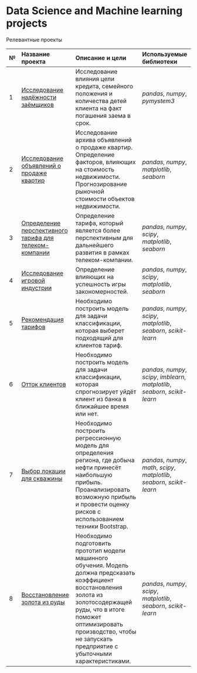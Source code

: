 # Data Science and Machine learning projects

Релевантные проекты

|№| Название проекта | Описание и цели | Используемые библиотеки | 
|:--| :---------------------- | :---------------------- | :---------------------- |
| 1| [Исследование надёжности заёмщиков](https://github.com/denisliv/Data_science_and_ML_projects/blob/main/01.%20%D0%92orrowers_project/borrowers_project.ipynb) | Исследование влияния цели кредита, семейного положения и количества детей клиента на факт погашения заема в срок.| *pandas*, *numpy*, *pymystem3* |
| 2| [Исследование объявлений о продаже квартир](https://github.com/denisliv/Data_science_and_ML_projects/blob/main/02.%20Apartments_sales_research_project/apartments_sales_research_project.ipynb) | Исследование архива объявлений о продаже квартир. Определение факторов, влияющих на стоимость недвижимости. Прогнозирование рыночной стоимости объектов недвижимости.| *pandas*, *numpy*, *matplotlib*, *seaborn* |
| 3| [Определение перспективного тарифа для телеком-компании](https://github.com/denisliv/Data_science_and_ML_projects/blob/main/03.%20Telecom_company_tariff_project/telecom_company_tariff_project.ipynb) | Определение тарифа, который является более перспективным для дальнейшего развития в рамках телеком-компании.| *pandas*, *numpy*, *scipy*, *matplotlib*, *seaborn* |
| 4| [Исследование игровой индустрии](https://github.com/denisliv/Data_science_and_ML_projects/blob/main/04.%20Game_industry_research_project/game_industry_research_project.ipynb) | Определение влияющих на успешность игры закономерностей.| *pandas*, *numpy*, *scipy*, *matplotlib*, *seaborn* |
| 5| [Рекомендация тарифов](https://github.com/denisliv/Data_science_and_ML_projects/blob/main/05.%20Tariff_recommendation_project/tariff_recommendation_project.ipynb) | Необходимо построить модель для задачи классификации, которая выберет подходящий для клиентов тариф. | *pandas*, *numpy*, *scipy*, *matplotlib*, *seaborn*, *scikit-learn* |
| 6| [Отток клиентов](https://github.com/denisliv/Data_science_and_ML_projects/blob/main/06.%20Customers_churn_project/%D1%81ustomers_churn_project.ipynb) | Необходимо построить модель для задачи классификации, которая спрогнозирует уйдёт клиент из банка в ближайшее время или нет. | *pandas*, *numpy*, *scipy*, *imblearn*, *matplotlib*, *seaborn*, *scikit-learn* |
| 7| [Выбор локации для скважины](https://github.com/denisliv/Data_science_and_ML_projects/blob/main/07.%20Oil_location_choosing_project/oil_location_choosing_project.ipynb) | Необходимо построить регрессионную модель для определения региона, где добыча нефти принесёт наибольшую прибыль. Проанализировать возможную прибыль и провести оценку рисков с использованием техники Bootstrap.| *pandas*, *numpy*, *math*, *scipy*, *matplotlib*, *seaborn*, *scikit-learn* |
| 8| [Восстановление золота из руды](https://github.com/denisliv/Data_science_and_ML_projects/blob/main/08.%20Gold_recovery_project/gold_recovery_project.ipynb ) | Необходимо подготовить прототип модели машинного обучения. Модель должна предсказать коэффициент восстановления золота из золотосодержащей руды, что в итоге поможет оптимизировать производство, чтобы не запускать предприятие с убыточными характеристиками.| *pandas*, *numpy*, *scipy*, *matplotlib*, *seaborn*, *scikit-learn* |
